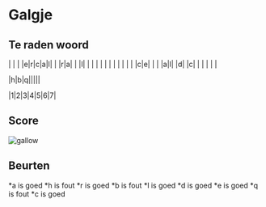 # Galgje

## Te raden woord

| | | |e|r|c|a|l| | |r|a| | |l| | | | | | | | | | | | |c|e| | | |a|l| |d| |c| | | | | |


|h|b|q|||||

|1|2|3|4|5|6|7|

## Score
![gallow](./images/3.png)

## Beurten
*a is goed 
*h is fout
*r is goed
*b is fout
*l is goed
*d is goed
*e is goed
*q is fout
*c is goed

